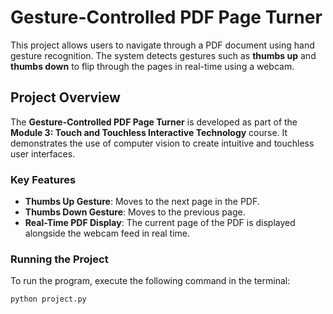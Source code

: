 # Gesture-Controlled PDF Page Turner

This project allows users to navigate through a PDF document using hand gesture recognition. The system detects gestures such as **thumbs up** and **thumbs down** to flip through the pages in real-time using a webcam.

## Project Overview

The **Gesture-Controlled PDF Page Turner** is developed as part of the **Module 3: Touch and Touchless Interactive Technology** course. It demonstrates the use of computer vision to create intuitive and touchless user interfaces.

### Key Features
- **Thumbs Up Gesture**: Moves to the next page in the PDF.
- **Thumbs Down Gesture**: Moves to the previous page.
- **Real-Time PDF Display**: The current page of the PDF is displayed alongside the webcam feed in real time.

### Running the Project
To run the program, execute the following command in the terminal:

```bash
python project.py
